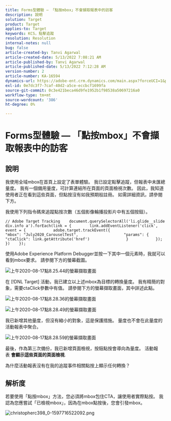 ```yaml
---
title: Forms型體驗 — 「點按mbox」不會擷取報表中的訪客
description: 說明
solution: Target
product: Target
applies-to: Target
keywords: KCS，點擊追蹤
resolution: Resolution
internal-notes: null
bug: false
article-created-by: Tanvi Agarwal
article-created-date: 5/13/2022 7:08:21 AM
article-published-by: Tanvi Agarwal
article-published-date: 5/13/2022 7:12:28 AM
version-number: 2
article-number: KA-16594
dynamics-url: https://adobe-ent.crm.dynamics.com/main.aspx?forceUCI=1&pagetype=entityrecord&etn=knowledgearticle&id=590e9573-8bd2-ec11-a7b5-00224809c27a
exl-id: 0e7dc3f7-7caf-40d2-a5ce-eccbcf1699fa
source-git-commit: 0c3e421beca46d9fe1952b1f98538a50697216a0
workflow-type: tm+mt
source-wordcount: '386'
ht-degree: 0%

---
```


# Forms型體驗 — 「點按mbox」不會擷取報表中的訪客

## 說明


我使用全域mbox在首頁上設定了表單體驗。 我已設定點擊追蹤，但報表中未匯總量度。 我有一個備用量度，可計算連結所在頁面的頁面檢視次數。 因此，我知道使用者正在看到這些頁面，但點按沒有如我預期般註冊。 如需詳細資訊，請參閱下方。





我使用下列指令碼來追蹤點按次數（五個影像輪播投影片中有五個按鈕）。




```
// Adobe Target Tracking    document.querySelectorAll('li.glide__slide div.info a').forEach(link = {        link.addEventListener('click', event = {            adobe.target.trackEvent({                    "mbox": "July2020_CarouselTest",                    "params": {                    "ctaClick": link.getAttribute('href')                }            });        })    });
```




使用Adobe Experience Platform Debugger並按一下其中一個元素時，我就可以看到mbox要求。 請參閱下方的螢幕截圖。



![上午2020-08-17點8.25.44的螢幕擷取畫面](https://experienceleaguecommunities.adobe.com/t5/image/serverpage/image-id/26222i8EFBFA8432501D9E/image-size/medium?v=1.0&amp;amp;px=400 "上午2020-08-17點8.25.44的螢幕擷取畫面")



在 [!DNL Target] 活動，我已建立以上述mbox為目標的轉換量度。 我有精簡的對象，需要ctaClick參數中有值。 請參閱下方的螢幕擷取畫面，其中詳述此點。



![上午2020-08-17點8.28.36的螢幕擷取畫面](https://experienceleaguecommunities.adobe.com/t5/image/serverpage/image-id/26225i9E8B86819537BB25/image-size/medium?v=1.0&amp;amp;px=400 "上午2020-08-17點8.28.36的螢幕擷取畫面")

![上午2020-08-17點8.28.49的螢幕擷取畫面](https://experienceleaguecommunities.adobe.com/t5/image/serverpage/image-id/26223i6D9AAA0A81236A58/image-size/medium?v=1.0&amp;amp;px=400 "上午2020-08-17點8.28.49的螢幕擷取畫面")







我已新增其他量度，但沒有縮小的對象，這是保護措施。 量度也不會在此量度的活動報表中聚合。



![上午2020-08-17點8.28.59的螢幕擷取畫面](https://experienceleaguecommunities.adobe.com/t5/image/serverpage/image-id/26224iFF036B11B2E932FC/image-size/medium?v=1.0&amp;amp;px=400 "上午2020-08-17點8.28.59的螢幕擷取畫面")



最後，作為第三次備份，我已新增頁面檢視，按鈕點按會導向為量度。 活動報表 <b>會顯示這些頁面的頁面檢視</b>.



為什麼活動報表沒有在我的追蹤事件相關點按上顯示任何轉換？


## 解析度




若要使用「點按mbox」方法，您必須將mbox包住CTA，讓使用者實際點按。 我認為您應嘗試「已檢視mbox」，因為在mbox點按後，您會引發mbox。



![christopherc398_0-1597716522092.png](https://experienceleaguecommunities.adobe.com/t5/image/serverpage/image-id/26237i01409F8DF7D2F948/image-size/medium?v=1.0&amp;amp;px=400)
